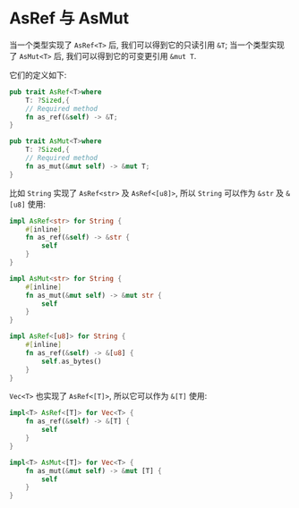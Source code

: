 
# AsRef 与 AsMut

当一个类型实现了 `AsRef<T>` 后, 我们可以得到它的只读引用 `&T`;
当一个类型实现了 `AsMut<T>` 后, 我们可以得到它的可变更引用 `&mut T`.

它们的定义如下:
```rust
pub trait AsRef<T>where
    T: ?Sized,{
    // Required method
    fn as_ref(&self) -> &T;
}

pub trait AsMut<T>where
    T: ?Sized,{
    // Required method
    fn as_mut(&mut self) -> &mut T;
}
```

比如 `String` 实现了 `AsRef<str>` 及 `AsRef<[u8]>`, 所以 `String` 可以作为
`&str` 及 `&[u8]` 使用:
```rust
impl AsRef<str> for String {
    #[inline]
    fn as_ref(&self) -> &str {
        self
    }
}

impl AsMut<str> for String {
    #[inline]
    fn as_mut(&mut self) -> &mut str {
        self
    }
}

impl AsRef<[u8]> for String {
    #[inline]
    fn as_ref(&self) -> &[u8] {
        self.as_bytes()
    }
}
```

`Vec<T>` 也实现了 `AsRef<[T]>`, 所以它可以作为 `&[T]` 使用:
```rust
impl<T> AsRef<[T]> for Vec<T> {
    fn as_ref(&self) -> &[T] {
        self
    }
}

impl<T> AsMut<[T]> for Vec<T> {
    fn as_mut(&mut self) -> &mut [T] {
        self
    }
}
```
